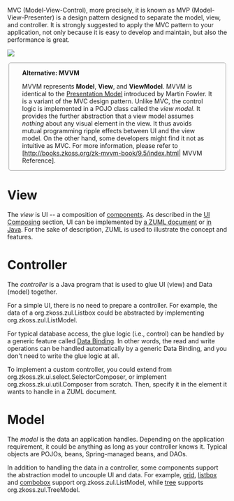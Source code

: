 MVC (Model-View-Control), more precisely, it is known as MVP
(Model-View-Presenter) is a design pattern designed to separate the
model, view, and controller. It is strongly suggested to apply the MVC
pattern to your application, not only because it is easy to develop and
maintain, but also the performance is great.

![]({{site.baseurl}}/zk_dev_ref/images/MVC.png)

<div style="margin: 3px 3px 0; padding: 0px 30px; border-radius: 5px; border:1px solid #999;">

**Alternative: MVVM**

MVVM represents **Model**, **View**, and **ViewModel**. MVVM is
identical to the [Presentation
Model](http://martinfowler.com/eaaDev/PresentationModel.html) introduced
by Martin Fowler. It is a variant of the MVC design pattern. Unlike MVC,
the control logic is implemented in a POJO class called the *view
model*. It provides the further abstraction that a view model assumes
*nothing* about any visual element in the view. It thus avoids mutual
programming ripple effects between UI and the view model. On the other
hand, some developers might find it not as intuitive as MVC. For more
information, please refer to
\[<http://books.zkoss.org/zk-mvvm-book/9.5/index.html>\| MVVM
Reference\].

</div>

# View

The *view* is UI -- a composition of
[components](ZK_Developer's_Reference/UI_Composing/Component-based_UI).
As described in the [UI
Composing](ZK_Developer's_Reference/UI_Composing) section, UI
can be implemented by [a ZUML
document](ZK_Developer's_Reference/UI_Composing/ZUML) or [in
Java](ZK_Developer's_Reference/UI_Composing/Richlet). For the
sake of description, ZUML is used to illustrate the concept and
features.

# Controller

The *controller* is a Java program that is used to glue UI (view) and
Data (model) together.

For a simple UI, there is no need to prepare a controller. For example,
the data of a <javadoc>org.zkoss.zul.Listbox</javadoc> could be
abstracted by implementing
<javadoc type="interface">org.zkoss.zul.ListModel</javadoc>.

For typical database access, the glue logic (i.e., control) can be
handled by a generic feature called [Data
Binding](ZK_Developer's_Reference/MVVM/Data_Binding). In
other words, the read and write operations can be handled automatically
by a generic Data Binding, and you don't need to write the glue logic at
all.

To implement a custom controller, you could extend from
<javadoc>org.zkoss.zk.ui.select.SelectorComposer</javadoc>, or implement
<javadoc type="interface">org.zkoss.zk.ui.util.Composer</javadoc> from
scratch. Then, specify it in the element it wants to handle in a ZUML
document.

# Model

The *model* is the data an application handles. Depending on the
application requirement, it could be anything as long as your controller
knows it. Typical objects are POJOs, beans, Spring-managed beans, and
DAOs.

In addition to handling the data in a controller, some components
support the abstraction model to uncouple UI and data. For example,
[grid](ZK_Component_Reference/Data/Grid),
[listbox](ZK_Component_Reference/Data/Listbox) and
[combobox](ZK_Component_Reference/Input/Combobox) support
<javadoc>org.zkoss.zul.ListModel</javadoc>, while
[tree](ZK_Component_Reference/Data/Tree) supports
<javadoc>org.zkoss.zul.TreeModel</javadoc>.

